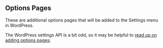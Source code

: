 ## Options Pages
These are additional options pages that will be added to the Settings menu in WordPress.

The WordPress settings API is a bit odd, so it may be helpful to [read up on adding options pages](http://codex.wordpress.org/Function_Reference/add_options_page);
